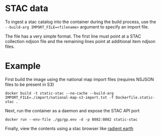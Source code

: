 # STAC data

To ingest a stac catalog into the container during the build process, use the `--build-arg IMPORT_FILE=<filename>` argument
to specify an import file.

The file has a very simple format.  The first line must point at a STAC collection ndjson file and the remaining lines
point at additional item ndjson files.

# Example

First build the image using the national map import files (requires NSJSON files to be present in S3)

```
docker build -t static-stac --no-cache --build-arg IMPORT_FILE=./import/national-map-s3-import.txt -f Dockerfile.static-stac . 
```

Next, run the container as a daemon and expose the STAC API port

```
docker run --env-file ./gp/gp.env -d -p 8082:8082 static-stac
```

Finally, view the contents using a stac browser like [radient earth](https://radiantearth.github.io/stac-browser/#/external/http:/localhost:8082/?.language=en)